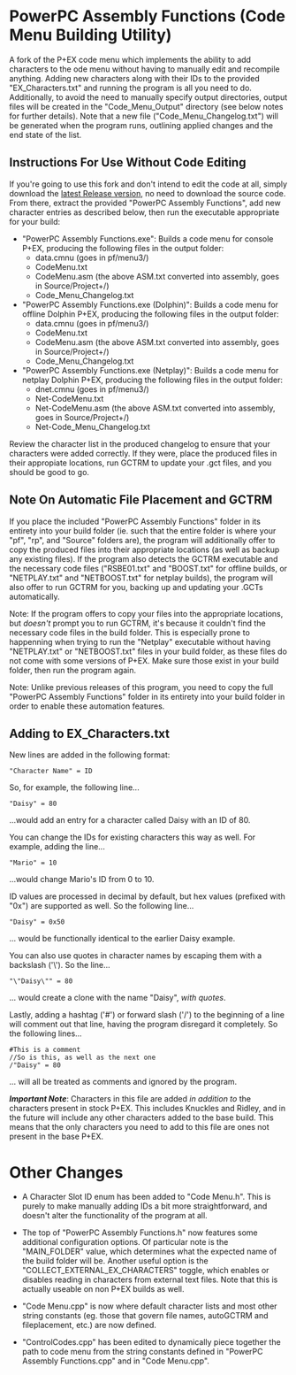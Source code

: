 # PowerPC Assembly Functions (Code Menu Building Utility)
A fork of the P+EX code menu which implements the ability to add characters to the ode menu without having to manually edit and recompile anything.
Adding new characters along with their IDs to the provided "EX_Characters.txt" and running the program is all you need to do.
Additionally, to avoid the need to manually specify output directories, output files will be created in the "Code_Menu_Output" directory (see below notes for further details). Note that a new file ("Code_Menu_Changelog.txt") will be generated when the program runs, outlining applied changes and the end state of the list.

## Instructions For Use Without Code Editing

If you're going to use this fork and don't intend to edit the code at all, simply download the [latest Release version](https://github.com/QuickLava/PowerPC-Assembly-Functions/releases), no need to download the source code. From there, extract the provided "PowerPC Assembly Functions", add new character entries as described below, then run the executable appropriate for your build:
- "PowerPC Assembly Functions.exe": Builds a code menu for console P+EX, producing the following files in the output folder:
	- data.cmnu (goes in pf/menu3/)
	- CodeMenu.txt
	- CodeMenu.asm (the above ASM.txt converted into assembly, goes in Source/Project+/)
	- Code_Menu_Changelog.txt
- "PowerPC Assembly Functions.exe (Dolphin)": Builds a code menu for offline Dolphin P+EX, producing the following files in the output folder:
	- data.cmnu (goes in pf/menu3/)
	- CodeMenu.txt
	- CodeMenu.asm (the above ASM.txt converted into assembly, goes in Source/Project+/)
	- Code_Menu_Changelog.txt
- "PowerPC Assembly Functions.exe (Netplay)": Builds a code menu for netplay Dolphin P+EX, producing the following files in the output folder:
	- dnet.cmnu (goes in pf/menu3/)
	- Net-CodeMenu.txt
	- Net-CodeMenu.asm (the above ASM.txt converted into assembly, goes in Source/Project+/)
	- Net-Code_Menu_Changelog.txt

Review the character list in the produced changelog to ensure that your characters were added correctly. If they were, place the produced files in their appropiate locations, run GCTRM to update your .gct files, and you should be good to go.

## Note On Automatic File Placement and GCTRM

If you place the included "PowerPC Assembly Functions" folder in its entirety into your build folder (ie. such that the entire folder is where your "pf", "rp", and "Source" folders are), the program will additionally offer to copy the produced files into their appropriate locations (as well as backup any existing files). If the program also detects the GCTRM executable and the necessary code files ("RSBE01.txt" and "BOOST.txt" for offline builds, or "NETPLAY.txt" and "NETBOOST.txt" for netplay builds), the program will also offer to run GCTRM for you, backing up and updating your .GCTs automatically.

Note: If the program offers to copy your files into the appropriate locations, but *doesn't* prompt you to run GCTRM, it's because it couldn't find the necessary code files in the build folder. This is especially prone to happenning when trying to run the "Netplay" executable without having "NETPLAY.txt" or "NETBOOST.txt" files in your build folder, as these files do not come with some versions of P+EX. Make sure those exist in your build folder, then run the program again.

Note: Unlike previous releases of this program, you need to copy the full "PowerPC Assembly Functions" folder in its entirety into your build folder in order to enable these automation features.

## Adding to EX_Characters.txt
New lines are added in the following format:

	"Character Name" = ID
	
So, for example, the following line...

	"Daisy" = 80
	
...would add an entry for a character called Daisy with an ID of 80.

You can change the IDs for existing characters this way as well. For example, adding the line...

	"Mario" = 10
	
...would change Mario's ID from 0 to 10.

ID values are processed in decimal by default, but hex values (prefixed with "0x") are supported as well. So the following line...
	
	"Daisy" = 0x50
	
... would be functionally identical to the earlier Daisy example.

You can also use quotes in character names by escaping them with a backslash ('\\'). So the line...

	"\"Daisy\"" = 80

... would create a clone with the name "Daisy", *with quotes*.

Lastly, adding a hashtag ('#') or forward slash ('/') to the beginning of a line will comment out that line, having the program disregard it completely. So the following lines...

	#This is a comment
	//So is this, as well as the next one
	/"Daisy" = 80

... will all be treated as comments and ignored by the program.

***Important Note***: Characters in this file are added *in addition to* the characters present in stock P+EX. This includes Knuckles and Ridley, and in the future will include any other characters added to the base build. This means that the only characters you need to add to this file are ones not present in the base P+EX.

# Other Changes
- A Character Slot ID enum has been added to "Code Menu.h". This is purely to make manually adding IDs a bit more straightforward, and doesn't alter the functionality of the program at all.

- The top of "PowerPC Assembly Functions.h" now features some additional configuration options. Of particular note is the "MAIN_FOLDER" value, which determines what the expected name of the build folder will be. Another useful option is the "COLLECT_EXTERNAL_EX_CHARACTERS" toggle, which enables or disables reading in characters from external text files. Note that this is actually useable on non P+EX builds as well.

- "Code Menu.cpp" is now where default character lists and most other string constants (eg. those that govern file names, autoGCTRM and fileplacement, etc.) are now defined.

- "ControlCodes.cpp" has been edited to dynamically piece together the path to code menu from the string constants defined in "PowerPC Assembly Functions.cpp" and in "Code Menu.cpp".

